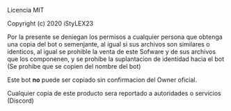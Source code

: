 Licencia MIT

Copyright (c) 2020 iStyLEX23

Por la presente se deniegan los permisos a cualquier persona que obtenga una copia del bot
o semenjante, al igual si sus archivos son similares o identicos, al igual se prohible la 
venta de este Sofware y de sus archivos que los componenen, y se prohibe la suplantacion de
identidad hacia el bot (Se prohibe que se copien del nombre del bot) 

Este bot **no** puede ser copiado sin confirmacion del Owner oficial.


Cualquier copia de este producto sera reportado a autoridades o servicios (Discord)